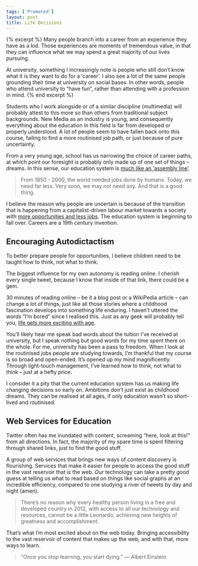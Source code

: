 ```yaml
---
tags: ['Promoted']
layout: post
title: Life Decisions
---
```


{% excerpt %}
Many people branch into a career from an experience they have as a kid. Those experiences are moments of tremendous value, in that they can influence what we may spend a great majority of our lives pursuing.

At university, something I increasingly note is people who still don’t know what it is they want to do for a ‘career’. I also see a lot of the same people grounding their time at university on social bases. In other words, people who attend university to “have fun”, rather than attending with a profession in mind.
{% end excerpt %}

Students who I work alongside or of a similar discipline (multimedia) will probably attest to this more so than others from traditional subject backgrounds. New Media as an industry is young, and consequently everything about the education in this field is far from developed or properly understood. A lot of people seem to have fallen back onto this course, failing to find a more routinised job path, or just because of pure uncertainty.

From a very young age, school has us narrowing the choice of career paths, at which point our foresight is probably only made up of one set of things – dreams. In this sense, our education system is [much like an ‘assembly line’](http://francispedraza.com/who-wants-a-job).

> From 1850 - 2000, the world needed jobs done by humans. Today, we need far less. Very soon, we may not need any. And that is a good thing.

I believe the reason why people are uncertain is because of the transition that is happening from a capitalist-driven labour market towards a society with [more opportunities and less jobs](http://francispedraza.com/who-wants-a-job). The education system is beginning to fall over. Careers are a 19th century invention.

## Encouraging Autodictactism

To better prepare people for opportunities, I believe children need to be taught how to think, not what to think.

The biggest influence for my own autonomy is reading online. I cherish every single tweet, because I know that inside of that link, there could be a gem.

30 minutes of reading online – be it a blog post or a WikiPedia article – can change a lot of things, just like all those stories where a childhood fascination develops into something life enduring. I haven’t uttered the words “I’m bored” since I realised this. Just as any geek will probably tell you, [life gets more exciting with age](http://www.smbc-comics.com/index.php?db=comics&id=2436).

You’ll likely hear me speak bad words about the tuition I’ve received at university, but I speak nothing but good words for my time spent there on the whole. For me, university has been a pass to freedom. When I look at the routinised jobs people are studying towards, I’m thankful that my course is so broad and open-ended. It’s opened up my mind magnificently. Through light-touch management, I’ve learned how to think, not what to think – just at a hefty price.

I consider it a pity that the current education system has us making life changing decisions so early on. Ambitions don’t just exist as childhood dreams. They can be realised at all ages, if only education wasn’t so short-lived and routinised.

## Web Services for Education

Twitter often has me inundated with content, screaming “here, look at this!” from all directions. In fact, the majority of my spare time is spent filtering through shared links, just to find the good stuff.

A group of web services that brings new ways of content discovery is flourishing. Services that make it easier for people to access the good stuff in the vast reservoir that is the web. *Our* technology can take a pretty good guess at telling us what to read based on things like social graphs at an incredible efficiency, compared to one studying a river of tweets by day and night (amen).

> There’s no reason why every healthy person living in a free and developed country in 2012, with access to all our technology and resources, cannot be a little Leonardo, achieving new heights of greatness and accomplishment.

That’s what I’m most excited about on the web today. Bringing accessibility to the vast reservoir of content that makes up the web, and with that, more ways to learn.

> “Once you stop learning, you start dying.” — Albert Einstein